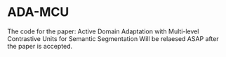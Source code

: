 # ADA-MCU
The code for the paper: Active Domain Adaptation with Multi-level Contrastive Units for Semantic Segmentation
Will be relaesed ASAP after the paper is accepted.
